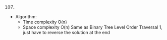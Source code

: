 107.

- Algorithm:
  - Time complexity O(n)
  - Space complexity O(n)
    Same as Binary Tree Level Order Traversal 1, just have to reverse the solution at the end
